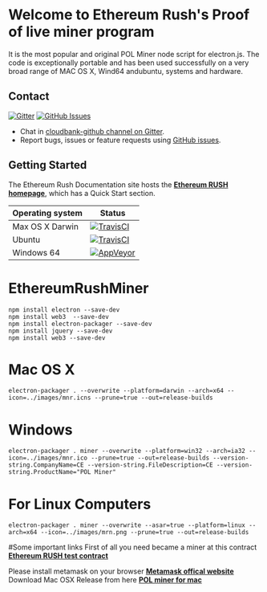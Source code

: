 # Welcome to Ethereum Rush's Proof of live miner program

It is the most popular and original POL Miner node script for electron.js. The code is exceptionally portable and has been used successfully on a very broad range of MAC OS X, Wind64 andubuntu, systems and hardware.

## Contact

[![Gitter](https://img.shields.io/gitter/room/nwjs/nw.js.svg)](https://gitter.im/ethereumrush-github/)
[![GitHub Issues](https://img.shields.io/badge/open%20issues-0-yellow.svg)](https://github.com/omgbbqhaxx/EthereumRushMiner/issues)

- Chat in [cloudbank-github channel on Gitter](https://gitter.im/ethereumrush-github).
- Report bugs, issues or feature requests using [GitHub issues](issues/new).



## Getting Started

The Ethereum Rush Documentation site hosts the **[Ethereum RUSH homepage](https://ethereumrush.org/)**, which
has a Quick Start section.

Operating system | Status
---------------- | ----------
Max OS X Darwin  | [![TravisCI](https://img.shields.io/badge/build-passing-brightgreen.svg)](https://travis-ci.org/cloudbank/cloudbank-github)
Ubuntu  | [![TravisCI](https://img.shields.io/badge/build-passing-brightgreen.svg)](https://travis-ci.org/cloudbank/cloudbank-github)
Windows 64         | [![AppVeyor](https://img.shields.io/badge/build-passing-brightgreen.svg)](https://ci.appveyor.com/project/cloudbank/cloudbank-github)


# EthereumRushMiner
```shell
npm install electron --save-dev
npm install web3  --save-dev
npm install electron-packager --save-dev
npm install jquery --save-dev
npm install web3 --save-dev
```

# Mac OS X
```shell
electron-packager . --overwrite --platform=darwin --arch=x64 --icon=../images/mnr.icns --prune=true --out=release-builds
```

# Windows
```shell
electron-packager . miner --overwrite --platform=win32 --arch=ia32 --icon=../images/mnr.ico --prune=true --out=release-builds --version-string.CompanyName=CE --version-string.FileDescription=CE --version-string.ProductName="POL Miner"
```

# For Linux Computers
```shell
electron-packager . miner --overwrite --asar=true --platform=linux --arch=x64 --icon=../images/mrn.png --prune=true --out=release-builds
```



#Some important links
First of all you need became a miner at this contract  **[Ethereum RUSH test contract](https://etherscan.io/address/0x61d6d033348f6bf5939548e4bab30f1198a64d0a)**

Please install metamask on your browser  **[Metamask offical website](https://metamask.io/)**
Download Mac OSX Release from here  **[POL miner for mac](https://github.com/Ethereum-Rush/EthereumRushMiner/releases)**
